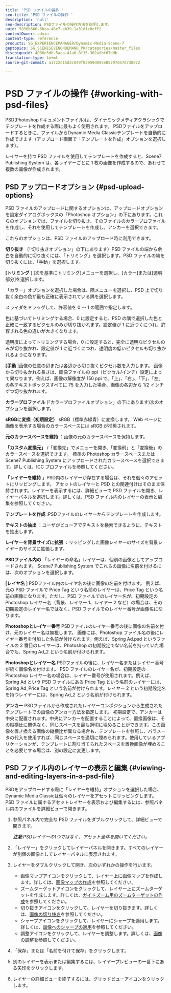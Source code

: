 ```yaml
---
title: 'PSD ファイルの操作 '
seo-title: 'PSD ファイルの操作 '
description: 'null'
seo-description: PSDファイルの操作方法を説明します。
uuid: 5836b660-6bca-46e7-ab39-1a31d1e0cff2
contentOwner: admin
content-type: reference
products: SG_EXPERIENCEMANAGER/Dynamic-Media-Scene-7
geptopics: SG_SCENESEVENONDEMAND_PK/categories/master_files
discoiquuid: 4086e3db-5aca-41a0-8f15-302afbf67ddb
translation-type: tm+mt
source-git-commit: a1722c15d3c049f05959d895e85297d47d730872

---
```



# PSD ファイルの操作 {#working-with-psd-files}

PSD(Photoshopドキュメントファイル)は、ダイナミックメディアクラシックでテンプレートを作成する際に最もよく使用されます。 PSDファイルをアップロードするときに、ファイルからDynamic Media Classicテンプレートを自動的に作成できます（アップロード画面で「テンプレートを作成」オプションを選択します）。

レイヤーを持つ PSD ファイルを使用してテンプレートを作成すると、Scene7 Publishing System は、各レイヤーごとに 1 枚の画像を作成するので、あわせて複数の画像が作成されます。

## PSD アップロードオプション {#psd-upload-options}

PSD ファイルのアップロードに関するオプションは、アップロードオプションを設定ダイアログボックスの「Photoshop オプション」の下にあります。これらのオプションでは、ファイルを切り抜き、そのファイルのカラープロファイルを作成し、それを使用してテンプレートを作成し、アンカーを選択できます。

これらのオプションは、PSD ファイルのアップロード時に利用できます。

**切り抜き** （「切り抜きオプション」の下にあります）PSD ファイルの端から余白を自動的に切り抜くには、「トリミング」を選択します。PSD ファイルの端を切り抜くには、「手動」を選択します。

**[トリミング** ] [次を基準にトリミング]メニューを選択し、[カラー]または[透明部分]を選択します。

「カラー」オプションを選択した場合は、隅メニューを選択し、PSD 上で切り抜く余白の色が最も正確に表示されている隅を選択します。

スライダをドラッグして、許容値を 0 ～ 1 の範囲で指定します。

色に基づいてトリミングする場合、0 に設定すると、PSD の隅で選択した色と正確に一致するピクセルのみが切り抜かれます。設定値が 1 に近づくにつれ、許容される色の違いが大きくなります。

透明度によってトリミングする場合、0 に設定すると、完全に透明なピクセルのみが切り抜かれ、設定値が 1 に近づくにつれ、透明度の低いピクセルも切り抜かれるようになります。

**[手動** ]画像の任意の辺または各辺から切り抜くピクセル数を入力します。 画像から切り抜かれる長さは、画像ファイルの ppi（ピクセル/インチ）設定によって異なります。例えば、画像の解像度が 150 ppi で、「上」、「右」、「下」、「左」の各テキストボックスすべてに 75 を入力した場合、画像の各辺から 1/2 インチずつ切り抜かれます。

**カラープロファイル** (「カラープロファイルオプション」の下にあります)次のオプションを選択します。

**sRGBに変換（初期設定）** sRGB（標準赤緑青）に変換します。 Web ページに画像を表示する場合のカラースペースには sRGB が推奨されます。

**元のカラースペースを維持** ：画像の元のカラースペースを保持します。

**「カスタム変換元」** /「変換先」でメニューを開き、「変換前」と「変換後」のカラースペースを選択できます。 標準の Photoshop カラースペースまたは Scene7 Publishing System にアップロードされたカラースペースを選択できます。詳しくは、ICC プロファイルを参照してください。

**「レイヤーを維持** 」PSD内のレイヤーが存在する場合は、それを個々のアセットにリッピングします。 アセットのレイヤーと PSD との関連付けはそのまま保持されます。レイヤーを表示するには、詳細ビューで PSD ファイルを開き、レイヤーパネルを選択します。詳しくは、PSD ファイル内のレイヤーの表示と編集を参照してください。

**テンプレートを作成** :PSDファイルのレイヤーからテンプレートを作成します。

**テキストの抽出** ：ユーザがビューアでテキストを検索できるように、テキストを抽出します。

**レイヤーを背景サイズに拡張** ：リッピングした画像レイヤーのサイズを背景レイヤーのサイズに拡張します。

**PSDファイル内の** 「レイヤーの命名」レイヤーは、個別の画像としてアップロードされます。 Scene7 Publishing System でこれらの画像に名前を付けるには、次のオプションを選択します。

**[レイヤ名** ] PSDファイル内のレイヤ名の後に画像の名前を付けます。 例えば、元の PSD ファイルで Price Tag という名前のレイヤーは、Price Tag という名前の画像になります。ただし、PSD ファイルでのレイヤー名が、初期設定の Photoshop レイヤー名（背景、レイヤー 1、レイヤー 2 など）の場合は、その初期設定のレイヤー名ではなく、PSD ファイルでのレイヤー番号が画像名になります。

**Photoshopとレイヤー番号** PSDファイルのレイヤー番号の後に画像の名前を付け、元のレイヤー名は無視します。 画像には、Photoshop ファイル名の後にレイヤー番号を付加した名前が付けられます。例えば、Spring Ad.psd というファイルの 2 番目のレイヤーは、Photoshop の初期設定でない名前を持っていた場合でも、Spring Ad_2 という名前が付けられます。

**Photoshopとレイヤー名** PSDファイルの後に、レイヤー名またはレイヤー番号が続く画像名を付けます。 PSD ファイルのレイヤー名が、初期設定の Photoshop レイヤー名の場合は、レイヤー番号が使用されます。例えば、Spring Ad という PSD ファイルにある Price Tag という名前のレイヤーには、Spring Ad_Price Tag という名前が付けられます。レイヤー 2 という初期設定名を持つレイヤーには、Spring Ad_2 という名前が付けられます。

**アンカー** PSDファイルから作成されたレイヤーコンポジションから生成されたテンプレートでの画像のアンカー方法を指定します。 初期設定で、アンカーは中央に配置されます。中央にアンカーを配置することによって、置換画像は、その縦横比に関係なく、同じスペースを最も適切に埋めることができます。この画像を置き換える画像の縦横比が異なる場合も、テンプレートを参照し、パラメータの代入を使用すれば、同じスペースを適切に埋められます。使用しているアプリケーションが、テンプレートに割り当てられたスペースを置換画像が埋めることを必要とする場合は、別の設定に変更します。

## PSD ファイル内のレイヤーの表示と編集 {#viewing-and-editing-layers-in-a-psd-file}

PSDをアップロードする際に「レイヤーを維持」オプションを選択した場合、Dynamic Media Classicは個々のレイヤーをアセットにリッピングします。 PSD ファイルに属するアセットレイヤーを表示および編集するには、参照パネル内のファイルを詳細ビューで開きます。

1. 参照パネル内で完全な PSD ファイルをダブルクリックして、詳細ビューで開きます。

   ***注意&#x200B;**:PSDレイヤーの1つではなく、アセット全体を開いてください。*

1. 「レイヤー」をクリックしてレイヤーパネルを開きます。すべてのレイヤーが別個の画像としてレイヤーパネルに表示されます。
1. レイヤーをダブルクリックして開き、次のいずれかの操作を行います。

   * 画像マップアイコンをクリックして、レイヤー上に画像マップを作成します。詳しくは、[画像マップの作成](creating-image-maps.md#creating_image_maps)を参照してください。
   * ズームターゲットアイコンをクリックして、レイヤー上にズームターゲットを作成します。詳しくは、[ガイドズーム用のズームターゲットの作成](creating-zoom-targets-guided-zoom.md#creating_zoom_targets_for_guided_zoom)を参照してください。
   * 切り抜きアイコンをクリックして、レイヤーを切り抜きます。詳しくは、[画像の切り抜き](cropping-image.md#cropping_an_image)を参照してください。
   * シャープアイコンをクリックして、レイヤーにシャープを適用します。詳しくは、[画像へのシャープの適用](sharpening-image.md#sharpening_an_image)を参照してください。
   * 調整アイコンをクリックして、レイヤーを調整します。詳しくは、[画像の調整](adjusting-image.md#adjusting_an_image)を参照してください。

1. 「保存」または「名前を付けて保存」をクリックします。
1. 別のレイヤーを表示または編集するには、レイヤープレビューの一番下にある矢印をクリックします。
1. レイヤーの詳細ビューを終了するには、グリッドビューアイコンをクリックします。

